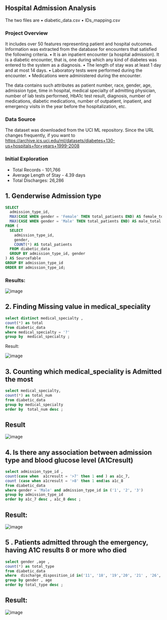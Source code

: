 ##  Hospital Admission Analysis

The two files are
• diabetic_data.csv
• IDs_mapping.csv

### Project Overview

 It includes over 50 features representing patient and hospital outcomes. Information was extracted from the database for encounters that satisfied the following criteria.
• It is an inpatient encounter (a hospital admission). It is a diabetic encounter, that is, one during which any kind of diabetes was entered to the
system as a diagnosis.
• The length of stay was at least 1 day and at most 14 days.
• Laboratory tests were performed during the encounter.
• Medications were administered during the encounter.

The data contains such attributes as patient number, race, gender, age, admission type, time
in hospital, medical specialty of admitting physician, number of lab tests performed, HbA1c test
result, diagnosis, number of medications, diabetic medications, 
number of outpatient, inpatient, and
emergency visits in the year before the hospitalization, etc.


### Data Source
The dataset was downloaded from the UCI ML repository. Since the URL changes frequently, if you
want to
https://archive.ics.uci.edu/ml/datasets/diabetes+130-us+hospitals+for+years+1999-2008


### Initial Exploration
* Total Records - 101,766
* Average Length of Stay - 4.39 days
* Total Discharges: 26,286

## 1. Genderwise Admission type

```sql
SELECT
  admission_type_id,
  MAX(CASE WHEN gender = 'Female' THEN total_patients END) AS female_total,
  MAX(CASE WHEN gender = 'Male' THEN total_patients END) AS male_total
FROM (
  SELECT
    admission_type_id,
    gender,
    COUNT(*) AS total_patients
  FROM diabetic_data
  GROUP BY admission_type_id, gender
) AS SourceTable
GROUP BY admission_type_id
ORDER BY admission_type_id;

```
### Results:
![image](https://github.com/mahiyan446/Healthcare/assets/138512359/ec37750e-afbe-4dff-bc9e-48adf403187e)


## 2. Finding Missing value in medical_speciality

```sql
select distinct medical_specialty ,
count(*) as total 
from diabetic_data 
where medical_specialty = '?'
group by  medical_specialty ;

```

Result: 

![image](https://github.com/mahiyan446/Healthcare/assets/138512359/022fc010-b171-4306-9ec5-67a5a9fac71b)

## 3. Counting which medical_speciality is Admitted the most
```sql
select medical_specialty,
count(*) as total_num
from diabetic_data 
group by medical_specialty 
order by  total_num desc ;

```
## Result
![image](https://github.com/mahiyan446/Healthcare/assets/138512359/9831e577-356e-402b-86c3-46d5937ed80e)

## 4. Is there any association between admission type and blood glucose level (A1Cresult)

```sql
select admission_type_id , 
count(case when  a1cresult = '>7' then 1 end ) as a1c_7,
count (case when a1cresult = '>8' then 1 end)as a1c_8
from diabetic_data
where gender = 'Male' and admission_type_id in ('1', '2', '3')
group by admission_type_id 
order by a1c_7 desc , a1c_8 desc ;
```

## Result:

![image](https://github.com/mahiyan446/Healthcare/assets/138512359/52081090-a745-4ce7-87e7-80dd2d3eca54)


## 5 . Patients admitted through the emergency, having A1C results 8 or more who died 

```sql
select gender ,age ,
count(*) as total_type
from diabetic_data
where  discharge_disposition_id in('11', '18', '19','20', '21' , '26', '25') and a1cresult ='>8' and admission_type_id ='1'
group by gender , age 
order by total_type desc ;

```
## Result:
![image](https://github.com/mahiyan446/Healthcare/assets/138512359/5969e151-2c3a-4f62-a562-ea11905a9a58)





